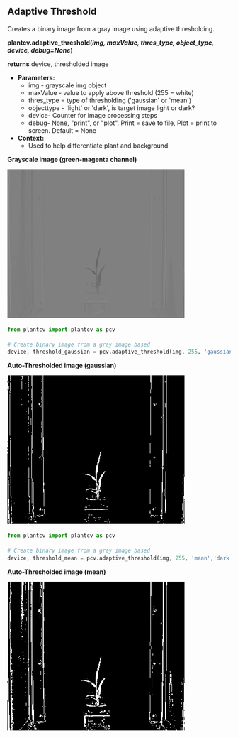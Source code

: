 ## Adaptive Threshold

Creates a binary image from a gray image using adaptive thresholding.

**plantcv.adaptive_threshold(*img, maxValue, thres_type, object_type, device, debug=None*)**

**returns** device, thresholded image

- **Parameters:**
    - img - grayscale img object
    - maxValue - value to apply above threshold (255 = white)
    - thres_type  = type of thresholding ('gaussian' or 'mean')
    - objecttype - 'light' or 'dark', is target image light or dark?
    - device- Counter for image processing steps
    - debug- None, "print", or "plot". Print = save to file, Plot = print to screen. Default = None
- **Context:**
    - Used to help differentiate plant and background
    

**Grayscale image (green-magenta channel)**

![Screenshot](img/documentation_images/auto_threshold/original_image1.jpg)


```python
from plantcv import plantcv as pcv

# Create binary image from a gray image based
device, threshold_gaussian = pcv.adaptive_threshold(img, 255, 'gaussian','dark', device, debug="print")
```

**Auto-Thresholded image (gaussian)**

![Screenshot](img/documentation_images/auto_threshold/gaussian_threshold.jpg)

```python
from plantcv import plantcv as pcv

# Create binary image from a gray image based 
device, threshold_mean = pcv.adaptive_threshold(img, 255, 'mean','dark', device, debug="print")
```

**Auto-Thresholded image (mean)**

![Screenshot](img/documentation_images/auto_threshold/mean_threshold.jpg)
